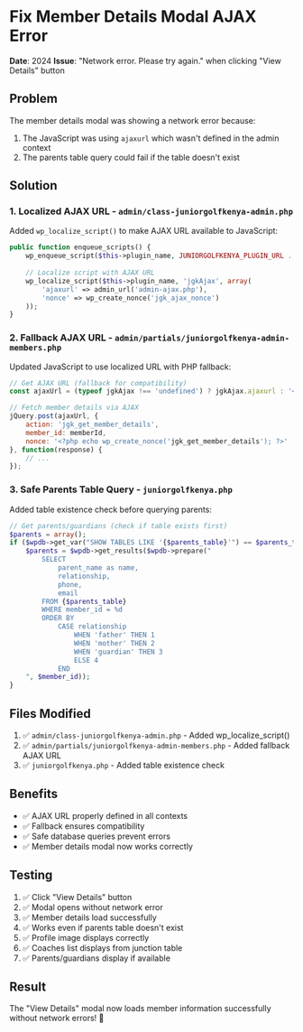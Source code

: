 # Fix Member Details Modal AJAX Error

**Date**: 2024
**Issue**: "Network error. Please try again." when clicking "View Details" button

## Problem

The member details modal was showing a network error because:
1. The JavaScript was using `ajaxurl` which wasn't defined in the admin context
2. The parents table query could fail if the table doesn't exist

## Solution

### 1. **Localized AJAX URL** - `admin/class-juniorgolfkenya-admin.php`

Added `wp_localize_script()` to make AJAX URL available to JavaScript:

```php
public function enqueue_scripts() {
    wp_enqueue_script($this->plugin_name, JUNIORGOLFKENYA_PLUGIN_URL . 'admin/js/juniorgolfkenya-admin.js', array('jquery'), $this->version, false);
    
    // Localize script with AJAX URL
    wp_localize_script($this->plugin_name, 'jgkAjax', array(
        'ajaxurl' => admin_url('admin-ajax.php'),
        'nonce' => wp_create_nonce('jgk_ajax_nonce')
    ));
}
```

### 2. **Fallback AJAX URL** - `admin/partials/juniorgolfkenya-admin-members.php`

Updated JavaScript to use localized URL with PHP fallback:

```javascript
// Get AJAX URL (fallback for compatibility)
const ajaxUrl = (typeof jgkAjax !== 'undefined') ? jgkAjax.ajaxurl : '<?php echo admin_url('admin-ajax.php'); ?>';

// Fetch member details via AJAX
jQuery.post(ajaxUrl, {
    action: 'jgk_get_member_details',
    member_id: memberId,
    nonce: '<?php echo wp_create_nonce('jgk_get_member_details'); ?>'
}, function(response) {
    // ...
});
```

### 3. **Safe Parents Table Query** - `juniorgolfkenya.php`

Added table existence check before querying parents:

```php
// Get parents/guardians (check if table exists first)
$parents = array();
if ($wpdb->get_var("SHOW TABLES LIKE '{$parents_table}'") == $parents_table) {
    $parents = $wpdb->get_results($wpdb->prepare("
        SELECT 
            parent_name as name,
            relationship,
            phone,
            email
        FROM {$parents_table}
        WHERE member_id = %d
        ORDER BY 
            CASE relationship
                WHEN 'father' THEN 1
                WHEN 'mother' THEN 2
                WHEN 'guardian' THEN 3
                ELSE 4
            END
    ", $member_id));
}
```

## Files Modified

1. ✅ `admin/class-juniorgolfkenya-admin.php` - Added wp_localize_script()
2. ✅ `admin/partials/juniorgolfkenya-admin-members.php` - Added fallback AJAX URL
3. ✅ `juniorgolfkenya.php` - Added table existence check

## Benefits

- ✅ AJAX URL properly defined in all contexts
- ✅ Fallback ensures compatibility
- ✅ Safe database queries prevent errors
- ✅ Member details modal now works correctly

## Testing

1. ✅ Click "View Details" button
2. ✅ Modal opens without network error
3. ✅ Member details load successfully
4. ✅ Works even if parents table doesn't exist
5. ✅ Profile image displays correctly
6. ✅ Coaches list displays from junction table
7. ✅ Parents/guardians display if available

## Result

The "View Details" modal now loads member information successfully without network errors! 🎉
